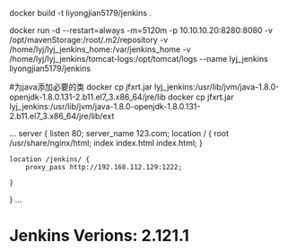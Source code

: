 docker  build -t liyongjian5179/jenkins .

docker run -d --restart=always -m=5120m -p 10.10.10.20:8280:8080 -v /opt/mavenStorage:/root/.m2/repository -v /home/lyj/lyj_jenkins_home:/var/jenkins_home -v /home/lyj/lyj_jenkins/tomcat-logs:/opt/tomcat/logs --name lyj_jenkins liyongjian5179/jenkins

#为java添加必要的类
docker cp jfxrt.jar lyj_jenkins:/usr/lib/jvm/java-1.8.0-openjdk-1.8.0.131-2.b11.el7_3.x86_64/jre/lib
docker cp jfxrt.jar lyj_jenkins:/usr/lib/jvm/java-1.8.0-openjdk-1.8.0.131-2.b11.el7_3.x86_64/jre/lib/ext

...
server {
	listen 80;
	server_name 123.com;
	location / {
		root	/usr/share/nginx/html;
		index	index.html index.html;
	}
	
	location /jenkins/ {
		proxy_pass http://192.168.112.129:1222;

	}
}
...
# Jenkins Verions: 2.121.1
